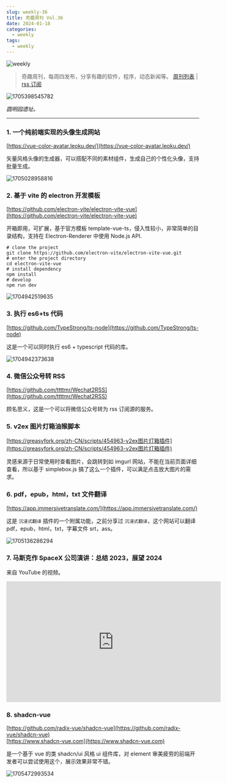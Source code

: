 ```yaml
---
slug: weekly-36
title: 奇趣周刊 Vol.36
date: 2024-01-18
categories:
  - weekly
tags:
  - weekly
---
```


![weekly](https://imgurl.zishu.me/weekly.webp)

> 奇趣周刊，每周四发布，分享有趣的软件，程序，动态新闻等。 [周刊列表](/categories/weekly/) | [rss 订阅](/categories/weekly/index.xml)

![1705398545782](https://imgurl.zishu.me/2024/01/1705398545782.webp)

*圆明园遗址。*

---

### 1. 一个纯前端实现的头像生成网站

[https://vue-color-avatar.leoku.dev/](https://vue-color-avatar.leoku.dev/)

矢量风格头像的生成器，可以搭配不同的素材组件，生成自己的个性化头像，支持批量生成。

![1705028958816](https://imgurl.zishu.me/2024/01/1705028958816.webp)

### 2. 基于 vite 的 electron 开发模板

[https://github.com/electron-vite/electron-vite-vue](https://github.com/electron-vite/electron-vite-vue)

开箱即用，可扩展，基于官方模板 template-vue-ts，侵入性较小，非常简单的目录结构，支持在 Electron-Renderer 中使用 Node.js API.

```shell
# clone the project
git clone https://github.com/electron-vite/electron-vite-vue.git
# enter the project directory
cd electron-vite-vue
# install dependency
npm install
# develop
npm run dev
```

![1704942519635](https://imgurl.zishu.me/2024/01/1704942519635.gif)

### 3. 执行 es6+ts 代码

[https://github.com/TypeStrong/ts-node](https://github.com/TypeStrong/ts-node)

这是一个可以同时执行 es6 + typescript 代码的库。

![1704942373638](https://imgurl.zishu.me/2024/01/1704942373638.webp)

### 4. 微信公众号转 RSS

[https://github.com/ttttmr/Wechat2RSS](https://github.com/ttttmr/Wechat2RSS)

顾名思义，这是一个可以将微信公众号转为 rss 订阅源的服务。

### 5. v2ex 图片灯箱油猴脚本

[https://greasyfork.org/zh-CN/scripts/454963-v2ex图片灯箱插件](https://greasyfork.org/zh-CN/scripts/454963-v2ex图片灯箱插件)

灵感来源于日常使用时查看图片，会跳转到如 imgurl 网站，不能在当前页面详细查看，所以基于 simplebox.js 搞了这么一个插件，可以满足点击放大图片的需求。

### 6. pdf，epub，html，txt 文件翻译

[https://app.immersivetranslate.com/](https://app.immersivetranslate.com/)

这是 `沉浸式翻译` 插件的一个附属功能，之前分享过 `沉浸式翻译`，这个网站可以翻译 pdf，epub，html，txt，字幕文件 srt，ass。

![1705136286294](https://imgurl.zishu.me/2024/01/1705136286294.webp)

### 7. 马斯克作 SpaceX 公司演讲：总结 2023，展望 2024

来自 YouTube 的视频。

<iframe width="560" height="315" src="https://www.youtube.com/embed/5N12mCBTjHo?si=le7lNoLl-tdbCwH3" title="YouTube video player" frameborder="0" allow="accelerometer; autoplay; clipboard-write; encrypted-media; gyroscope; picture-in-picture; web-share" allowfullscreen></iframe>

### 8. shadcn-vue

[https://github.com/radix-vue/shadcn-vue](https://github.com/radix-vue/shadcn-vue)  
[https://www.shadcn-vue.com](https://www.shadcn-vue.com)  

是一个基于 vue 的类 shadcn/ui 风格 ui 组件库，对 element 审美疲劳的前端开发者可以尝试使用这个，展示效果非常不错。

![1705472993534](https://imgurl.zishu.me/2024/01/1705472993534.webp)
